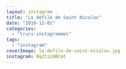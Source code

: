 ```yaml
---
layout: instagram
title: "Le défilé de Saint Nicolas"
date: "2018-12-01"
categories: 
  - "trucs-instagrammes"
tags: 
  - "instagram"
coverImage: le-defile-de-saint-nicolas.jpg
instagram: Bq2tiLNBCmt
---
```

